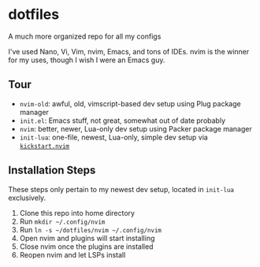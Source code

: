# dotfiles
A much more organized repo for all my configs

I've used Nano, Vi, Vim, nvim, Emacs, and tons of IDEs. nvim is the winner for
my uses, though I wish I were an Emacs guy.

## Tour
- `nvim-old`: awful, old, vimscript-based dev setup using Plug package manager
- `init.el`: Emacs stuff, not great, somewhat out of date probably
- `nvim`: better, newer, Lua-only dev setup using Packer package manager
- `init-lua`: one-file, newest, Lua-only, simple dev setup via [`kickstart.nvim`](https://github.com/nvim-lua/kickstart.nvim)

## Installation Steps
These steps only pertain to my newest dev setup, located in `init-lua` exclusively.

1. Clone this repo into home directory
2. Run `mkdir ~/.config/nvim`
3. Run `ln -s ~/dotfiles/nvim ~/.config/nvim`
4. Open nvim and plugins will start installing
5. Close nvim once the plugins are installed
6. Reopen nvim and let LSPs install
